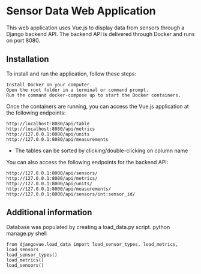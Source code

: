 Sensor Data Web Application
==
This web application uses Vue.js to display data from sensors through a Django backend API. The backend API is delivered through Docker and runs on port 8080.

Installation
--
To install and run the application, follow these steps:

    Install Docker on your computer.
    Open the root folder in a terminal or command prompt.
    Run the command docker-compose up to start the Docker containers.

Once the containers are running, you can access the Vue.js application at the following endpoints:

    http://localhost:8080/api/table
    http://localhost:8080/api/metrics
    http://127.0.0.1:8080/api/units
    http://127.0.0.1:8080/api/measurements

- The tables can be sorted by clicking/double-clicking on column name

You can also access the following endpoints for the backend API:

    http://127.0.0.1:8000/api/sensors/
    http://127.0.0.1:8000/api/metrics/
    http://127.0.0.1:8000/api/units/
    http://127.0.0.1:8000/api/measurements/
    http://127.0.0.1:8000/api/sensors/int:sensor_id/

Additional information
--

Database was populated by creating a load_data.py script.
python manage.py shell
```
from djangovue.load_data import load_sensor_types, load_metrics, load_sensors
load_sensor_types()
load_metrics()
load_sensors()
```

